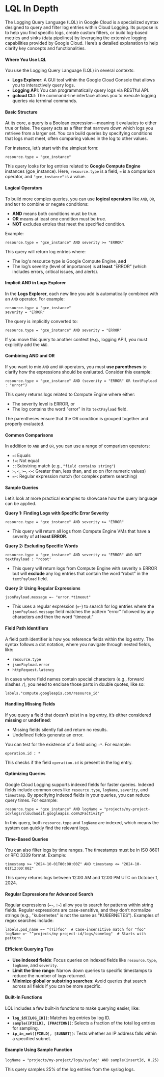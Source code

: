 # LQL In Depth

The Logging Query Language (LQL) in Google Cloud is a specialized syntax designed to query and filter log entries within Cloud Logging. Its purpose is to help you find specific logs, create custom filters, or build log-based metrics and sinks (data pipelines) by leveraging the extensive logging capabilities provided by Google Cloud. Here’s a detailed explanation to help clarify key concepts and functionalities.

#### **Where You Use LQL**

You use the Logging Query Language (LQL) in several contexts:

* **Logs Explorer**: A GUI tool within the Google Cloud Console that allows you to interactively query logs.
* **Logging API**: You can programmatically query logs via RESTful API.
* **gcloud CLI**: The command-line interface allows you to execute logging queries via terminal commands.

#### **Basic Structure**

At its core, a query is a Boolean expression—meaning it evaluates to either true or false. The query acts as a filter that narrows down which logs you retrieve from a larger set. You can build queries by specifying conditions that logs must meet, often comparing values in the log to other values.

For instance, let’s start with the simplest form:

```plaintext
resource.type = "gce_instance"
```

This query looks for log entries related to **Google Compute Engine** instances (gce\_instance). Here, `resource.type` is a field, `=` is a comparison operator, and `"gce_instance"` is a value.

#### **Logical Operators**

To build more complex queries, you can use **logical operators** like `AND`, `OR`, and `NOT` to combine or negate conditions:

* **AND** means both conditions must be true.
* **OR** means at least one condition must be true.
* **NOT** excludes entries that meet the specified condition.

Example:

```plaintext
resource.type = "gce_instance" AND severity >= "ERROR"
```

This query will return log entries where:

* The log's resource type is Google Compute Engine, **and**
* The log’s severity (level of importance) is **at least** “ERROR” (which includes errors, critical issues, and alerts).

#### **Implicit AND in Logs Explorer**

In the **Logs Explorer**, each new line you add is automatically combined with an `AND` operator. For example:

```plaintext
resource.type = "gce_instance"
severity = "ERROR"
```

The query is implicitly converted to:

```plaintext
resource.type = "gce_instance" AND severity = "ERROR"
```

If you move this query to another context (e.g., logging API), you must explicitly add the `AND`.

#### **Combining AND and OR**

If you want to mix `AND` and `OR` operators, you must **use parentheses** to clarify how the expressions should be evaluated. Consider this example:

```plaintext
resource.type = "gce_instance" AND (severity = "ERROR" OR textPayload : "error")
```

This query returns logs related to Compute Engine where either:

* The severity level is ERROR, or
* The log contains the word "error" in its `textPayload` field.

The parentheses ensure that the OR condition is grouped together and properly evaluated.

#### **Common Comparisons**

In addition to `AND` and `OR`, you can use a range of comparison operators:

* `=`: Equals
* `!=`: Not equal
* `:`: Substring match (e.g., `"field contains string"`)
* `>`, `<`, `>=`, `<=`: Greater than, less than, and so on (for numeric values)
* `=~`: Regular expression match (for complex pattern searching)

#### **Sample Queries**

Let’s look at more practical examples to showcase how the query language can be applied.

**Query 1: Finding Logs with Specific Error Severity**

```plaintext
resource.type = "gce_instance" AND severity >= "ERROR"
```

* This query will return all logs from Compute Engine VMs that have a severity of **at least ERROR**.

**Query 2: Excluding Specific Words**

```plaintext
resource.type = "gce_instance" AND severity >= "ERROR" AND NOT textPayload : "robot"
```

* This query will return logs from Compute Engine with severity ≥ ERROR but will **exclude** any log entries that contain the word “robot” in the `textPayload` field.

**Query 3: Using Regular Expressions**

```plaintext
jsonPayload.message =~ "error.*timeout"
```

* This uses a regular expression (`=~`) to search for log entries where the `jsonPayload.message` field matches the pattern “error” followed by any characters and then the word “timeout.”

#### **Field Path Identifiers**

A field path identifier is how you reference fields within the log entry. The syntax follows a dot notation, where you navigate through nested fields, like:

* `resource.type`
* `jsonPayload.error`
* `httpRequest.latency`

In cases where field names contain special characters (e.g., forward slashes `/`), you need to enclose those parts in double quotes, like so:

```plaintext
labels."compute.googleapis.com/resource_id"
```

#### **Handling Missing Fields**

If you query a field that doesn’t exist in a log entry, it’s either considered **missing** or **undefined**:

* Missing fields silently fail and return no results.
* Undefined fields generate an error.

You can test for the existence of a field using `:*`. For example:

```plaintext
operation.id : *
```

This checks if the field `operation.id` is present in the log entry.

#### **Optimizing Queries**

Google Cloud Logging supports indexed fields for faster queries. Indexed fields include common ones like `resource.type`, `logName`, `severity`, and `timestamp`. By specifying indexed fields in your queries, you can reduce query times. For example:

```plaintext
resource.type = "gce_instance" AND logName = "projects/my-project-id/logs/cloudaudit.googleapis.com%2Factivity"
```

In this query, both `resource.type` and `logName` are indexed, which means the system can quickly find the relevant logs.

#### **Time-Based Queries**

You can also filter logs by time ranges. The timestamps must be in ISO 8601 or RFC 3339 format. Example:

```plaintext
timestamp >= "2024-10-01T00:00:00Z" AND timestamp <= "2024-10-01T12:00:00Z"
```

This query returns logs between 12:00 AM and 12:00 PM UTC on October 1, 2024.

#### **Regular Expressions for Advanced Search**

Regular expressions (`=~`, `!~`) allow you to search for patterns within string fields. Regular expressions are case-sensitive, and they don’t normalize strings (e.g., "kubernetes" is not the same as "KUBERNETES"). Examples of regex searches include:

```plaintext
labels.pod_name =~ "(?i)foo"  # Case-insensitive match for "foo"
logName =~ "^projects/my-project-id/logs/somelog"  # Starts with pattern
```

#### **Efficient Querying Tips**

* **Use indexed fields**: Focus queries on indexed fields like `resource.type`, `logName`, and `severity`.
* **Limit the time range**: Narrow down queries to specific timestamps to reduce the number of logs returned.
* **Minimize global or substring searches**: Avoid queries that search across all fields if you can be more specific.

#### **Built-In Functions**

LQL includes a few built-in functions to make querying easier, like:

* **`log_id([LOG_ID])`**: Matches log entries by log ID.
* **`sample([FIELD], [FRACTION])`**: Selects a fraction of the total log entries for sampling.
* **`ip_in_net([FIELD], [SUBNET])`**: Tests whether an IP address falls within a specified subnet.

#### **Example Using Sample Function**

```plaintext
logName = "projects/my-project/logs/syslog" AND sample(insertId, 0.25)
```

This query samples 25% of the log entries from the syslog logs.
